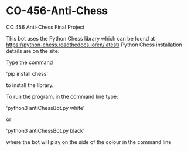 # CO-456-Anti-Chess
CO 456 Anti-Chess Final Project

This bot uses the Python Chess library which can be found at https://python-chess.readthedocs.io/en/latest/
Python Chess installation details are on the site.

Type the command

'pip install chess'

to install the library.


To run the program, in the command line type:

'python3 antiChessBot.py white'

or 

'python3 antiChessBot.py black'

where the bot will play on the side of the colour in the command line
